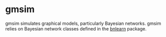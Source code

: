 # gmsim

gmsim simulates graphical models, particularly Bayesian networks.  gmsim relies on Bayesian network classes defined in the [bnlearn](http://www.bnlearn.com/) package.